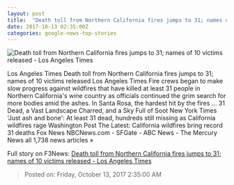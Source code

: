 ```yaml
---
layout: post
title:  "Death toll from Northern California fires jumps to 31; names of 10 victims released - Los Angeles Times"
date: 2017-10-13 02:35:00Z
categories: google-news-top-stories
---
```


![Death toll from Northern California fires jumps to 31; names of 10 victims released - Los Angeles Times](http://www.trbimg.com/img-59dfa390/turbine/la-me-northern-california-firestorms-20171012)

Los Angeles Times Death toll from Northern California fires jumps to 31; names of 10 victims released Los Angeles Times Fire crews began to make slow progress against wildfires that have killed at least 31 people in Northern California's wine country as officials continued the grim search for more bodies amid the ashes. In Santa Rosa, the hardest hit by the fires ... 31 Dead, a Vast Landscape Charred, and a Sky Full of Soot New York Times 'Just ash and bone': At least 31 dead, hundreds still missing as California wildfires rage Washington Post The Latest: California wildfires bring record 31 deaths Fox News NBCNews.com - SFGate - ABC News - The Mercury News all 1,738 news articles »


Full story on F3News: [Death toll from Northern California fires jumps to 31; names of 10 victims released - Los Angeles Times](http://www.f3nws.com/n/eFhGBF)

> Posted on: Friday, October 13, 2017 2:35:00 AM
